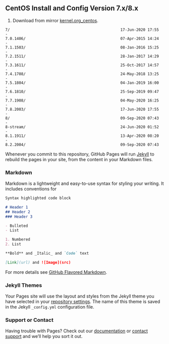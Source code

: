 ## CentOS Install and Config Version 7.x/8.x

1. Download from mirror [kernel.org_centos](http://mirrors.edge.kernel.org/centos/).

```
7/                                                 17-Jun-2020 17:55       -
7.0.1406/                                          07-Apr-2015 14:24       -
7.1.1503/                                          08-Jan-2016 15:25       -
7.2.1511/                                          28-Jan-2017 14:29       -
7.3.1611/                                          25-Oct-2017 14:57       -
7.4.1708/                                          24-May-2018 13:25       -
7.5.1804/                                          04-Jan-2019 16:00       -
7.6.1810/                                          25-Sep-2019 09:47       -
7.7.1908/                                          04-May-2020 16:25       -
7.8.2003/                                          17-Jun-2020 17:55       -
8/                                                 09-Sep-2020 07:43       -
8-stream/                                          24-Jun-2020 01:52       -
8.1.1911/                                          13-Apr-2020 08:20       -
8.2.2004/                                          09-Sep-2020 07:43 
```

Whenever you commit to this repository, GitHub Pages will run [Jekyll](https://jekyllrb.com/) to rebuild the pages in your site, from the content in your Markdown files.

### Markdown

Markdown is a lightweight and easy-to-use syntax for styling your writing. It includes conventions for

```markdown
Syntax highlighted code block

# Header 1
## Header 2
### Header 3

- Bulleted
- List

1. Numbered
2. List

**Bold** and _Italic_ and `Code` text

[Link](url) and ![Image](src)
```

For more details see [GitHub Flavored Markdown](https://guides.github.com/features/mastering-markdown/).

### Jekyll Themes

Your Pages site will use the layout and styles from the Jekyll theme you have selected in your [repository settings](https://github.com/shibucv/centos/settings). The name of this theme is saved in the Jekyll `_config.yml` configuration file.

### Support or Contact

Having trouble with Pages? Check out our [documentation](https://docs.github.com/categories/github-pages-basics/) or [contact support](https://github.com/contact) and we’ll help you sort it out.
